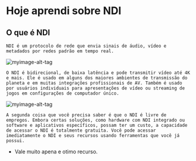 # Hoje aprendi sobre NDI

## O que é NDI

```
NDI é um protocolo de rede que envia sinais de áudio, vídeo e metadados por redes padrão em tempo real.
```

![myimage-alt-tag](https://lacomparacion.com/wp-content/uploads/2021/08/1627874143_%C2%BFQue-es-NDI-todo-lo-que-necesitas-saber-1080x675.jpg)

```
O NDI é bidirecional, de baixa latência e pode transmitir vídeo até 4K e mais. Ele é usado em alguns dos maiores ambientes de transmissão do planeta e em muitas integrações profissionais de AV. Também é usado por usuários individuais para apresentações de vídeo ou streaming de jogos em configurações de computador único.

```

![myimage-alt-tag](https://lacomparacion.com/wp-content/uploads/2021/08/%C2%BFQue-es-NDI-todo-lo-que-necesitas-saber.jpg)

```
A segunda coisa que você precisa saber é que o NDI é livre de empregos. Embora certas soluções, como hardware com NDI integrado ou software e aplicativos específicos, possam ter um custo, a capacidade de acessar o NDI é totalmente gratuita. Você pode acessar imediatamente o NDI e seus recursos usando ferramentas que você já possui.
```

- Vale muito apena e otimo recurso.